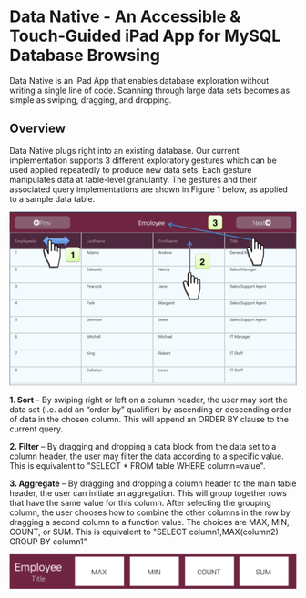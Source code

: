 # Data Native - An Accessible & Touch-Guided iPad App for MySQL Database Browsing

Data Native is an iPad App that enables database exploration without writing a single line of code. Scanning through large data sets becomes as simple as swiping, dragging, and dropping. 

## Overview

Data Native plugs right into an existing database. Our current implementation supports 3 different exploratory gestures which can be used applied repeatedly to produce new data sets. Each gesture manipulates data at table-level granularity. The gestures and their associated query implementations are shown in Figure 1 below, as applied to a sample data table.

![Gestures Screenshot](figures/gestures.png)

**1. Sort** - By swiping right or left on a column header, the user may sort the data set (i.e. add an “order by” qualifier) by ascending or descending order of data in the chosen column. This will append an ORDER BY clause to the current query. 

**2. Filter** – By dragging and dropping a data block from the data set to a column header, the user may filter the data according to a specific value. This is equivalent to "SELECT * FROM table WHERE column=value".

**3. Aggregate** – By dragging and dropping a column header to the main table header, the user can initiate an aggregation. This will group together rows that have the same value for this column.
After selecting the grouping column, the user chooses how to combine the other columns in the row by dragging a second column to a function value. The choices are MAX, MIN, COUNT, or SUM. This is equivalent to "SELECT column1,MAX(column2) GROUP BY column1"

![Grouping](figures/group.png)